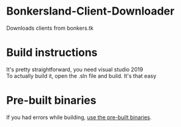# Bonkersland-Client-Downloader
Downloads clients from bonkers.tk

# Build instructions
It's pretty straightforward, you need visual studio 2019<br>
To actually build it, open the .sln file and build. It's that easy

# Pre-built binaries
If you had errors while building, [use the pre-built binaries](https://github.com/Troll212420/Bonkersland-Client-Downloader/releases).
